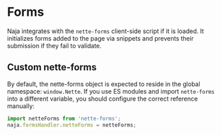 # Forms

Naja integrates with the `nette-forms` client-side script if it is loaded. It initializes forms added to the page via snippets and prevents their submission if they fail to validate.


## Custom nette-forms

By default, the nette-forms object is expected to reside in the global namespace: `window.Nette`. If you use ES modules and import `nette-forms` into a different variable, you should configure the correct reference manually:

```js
import netteForms from 'nette-forms';
naja.formsHandler.netteForms = netteForms;
```
